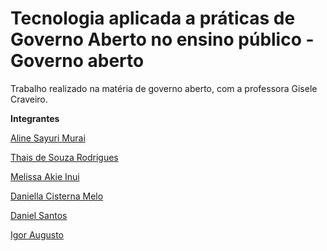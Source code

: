 # Tecnologia aplicada a práticas de Governo Aberto no ensino público - Governo aberto

Trabalho realizado na matéria de governo aberto, com a professora Gisele Craveiro.

**Integrantes**

  [Aline Sayuri Murai](https://github.com/alinemurai) </p>
  [Thais de Souza Rodrigues](https://github.com/thatarocket)  </p>
  [Melissa Akie Inui](https://github.com/mee-akie) </p>
  [Daniella Cisterna Melo](https://github.com/daniella-melo) </p>
  [Daniel Santos](https://github.com/dan-santos) </p> </p>
  [Igor Augusto](https://github.com/IgorAugst) </p>
  
